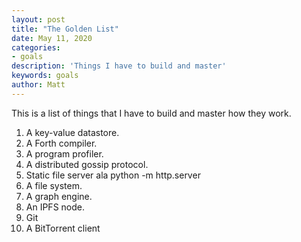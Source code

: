 ```yaml
---
layout: post
title: "The Golden List"
date: May 11, 2020
categories:
- goals
description: 'Things I have to build and master'
keywords: goals
author: Matt
---
```


This is a list of things that I have to build and master how they work.

1. A key-value datastore.
2. A Forth compiler.
3. A program profiler.
4. A distributed gossip protocol.
5. Static file server ala python -m http.server
6. A file system.
7. A graph engine.
8. An IPFS node.
9. Git
10. A BitTorrent client




